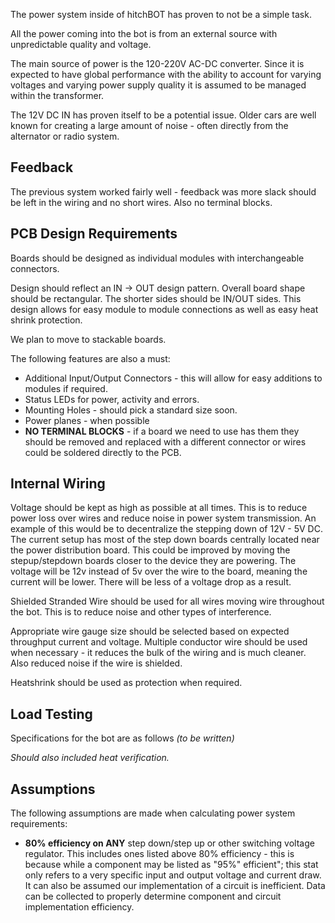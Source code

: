 The power system inside of hitchBOT has proven to not be a simple task.

All the power coming into the bot is from an external source with unpredictable quality and voltage.

The main source of power is the 120-220V AC-DC converter. Since it is expected to have global performance with the ability to account for varying voltages and varying power supply quality it is assumed to be managed within the transformer.

The 12V DC IN has proven itself to be a potential issue. Older cars are well known for creating a large amount of noise - often directly from the alternator or radio system.

## Feedback ##

The previous system worked fairly well - feedback was more slack should be left in the wiring and no short wires. Also no terminal blocks.

## PCB Design Requirements ##

Boards should be designed as individual modules with interchangeable connectors.

Design should reflect an IN -> OUT design pattern. Overall board shape should be rectangular. The shorter sides should be IN/OUT sides. This design allows for easy module to module connections as well as easy heat shrink protection.

We plan to move to stackable boards.

The following features are also a must:

 - Additional Input/Output Connectors - this will allow for easy additions to modules if required.
 - Status LEDs for power, activity and errors.
 - Mounting Holes - should pick a standard size soon.
 - Power planes - when possible
 - **NO TERMINAL BLOCKS** - if a board we need to use has them they should be removed and replaced with a different connector or wires could be soldered directly to the PCB.

## Internal Wiring ##

Voltage should be kept as high as possible at all times. This is to reduce power loss over wires and reduce noise in power system transmission. An example of this would be to decentralize the stepping down of 12V - 5V DC. The current setup has most of the step down boards centrally located near the power distribution board. This could be improved by moving the stepup/stepdown boards closer to the device they are powering. The voltage will be 12v instead of 5v over the wire to the board, meaning the current will be lower. There will be less of a voltage drop as a result.

Shielded Stranded Wire should be used for all wires moving wire throughout the bot. This is to reduce noise and other types of interference.

Appropriate wire gauge size should be selected based on expected throughput current and voltage. Multiple conductor wire should be used when necessary - it reduces the bulk of the wiring and is much cleaner. Also reduced noise if the wire is shielded.


Heatshrink should be used as protection when required.

## Load Testing ##

Specifications for the bot are as follows *(to be written)*

*Should also included heat verification.*

## Assumptions ##

The following assumptions are made when calculating power system requirements:

 - **80% efficiency on ANY** step down/step up or other switching voltage regulator. This includes ones listed above 80% efficiency - this is because while a component may be listed as "95%" efficient"; this stat only refers to a very specific input and output voltage and current draw. It can also be assumed our implementation of a circuit is inefficient. Data can be collected to properly determine component and circuit implementation efficiency.